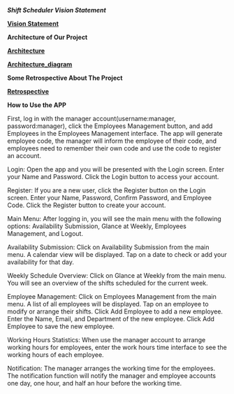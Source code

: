 ***Shift Scheduler Vision Statement***

**[Vision Statement](https://code.cs.umanitoba.ca/comp3350s24/a01-g08-shift-scheduler/-/blob/main/VISION.md?ref_type=heads)**

**Architecture of Our Project**

**[Architecture](https://code.cs.umanitoba.ca/comp3350s24/a01-g08-shift-scheduler/-/blob/main/Architecture.md?ref_type=heads)**

**[Architecture_diagram](https://code.cs.umanitoba.ca/comp3350s24/a01-g08-shift-scheduler/-/blob/main/Architecture_diagram.pdf?ref_type=heads)**

**Some Retrospective About The Project**

**[Retrospective](https://code.cs.umanitoba.ca/comp3350s24/a01-g08-shift-scheduler/-/blob/main/RETROSPECTIVE.md?ref_type=heads)**

**How to Use the APP**

First, log in with the manager account(username:manager, password:manager), click the Employees Management button, and add Employees in the Employees Management interface. The app will generate employee code, the manager will inform the employee of their code, and employees need to remember their own code and use the code to register an account.

Login:
Open the app and you will be presented with the Login screen. Enter your Name and Password. Click the Login button to access your account.

Register:
If you are a new user, click the Register button on the Login screen. Enter your Name, Password, Confirm Password, and Employee Code. Click the Register button to create your account.

Main Menu:
After logging in, you will see the main menu with the following options: Availability Submission, Glance at Weekly, Employees Management, and Logout.

Availability Submission:
Click on Availability Submission from the main menu. A calendar view will be displayed. Tap on a date to check or add your availability for that day.

Weekly Schedule Overview:
Click on Glance at Weekly from the main menu. You will see an overview of the shifts scheduled for the current week.

Employee Management:
Click on Employees Management from the main menu. A list of all employees will be displayed. Tap on an employee to modify or arrange their shifts. Click Add Employee to add a new employee. Enter the Name, Email, and Department of the new employee. Click Add Employee to save the new employee.

Working Hours Statistics:
When use the manager account to arrange working hours for employees, enter the work hours time interface to see the working hours of each employee.

Notification:
The manager arranges the working time for the employees. The notification function will notify the manager and employee accounts one day, one hour, and half an hour before the working time.